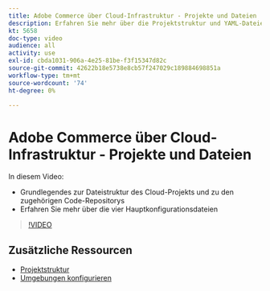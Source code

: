 ```yaml
---
title: Adobe Commerce über Cloud-Infrastruktur - Projekte und Dateien
description: Erfahren Sie mehr über die Projektstruktur und YAML-Dateien. Machen Sie sich mit der Dateistruktur des Cloud-Projekts und allen erforderlichen Repositorys vertraut.
kt: 5658
doc-type: video
audience: all
activity: use
exl-id: cbda1031-906a-4e25-81be-f3f15347d82c
source-git-commit: 42622b18e5738e8cb57f247029c189884698851a
workflow-type: tm+mt
source-wordcount: '74'
ht-degree: 0%

---
```


# Adobe Commerce über Cloud-Infrastruktur - Projekte und Dateien

In diesem Video:

- Grundlegendes zur Dateistruktur des Cloud-Projekts und zu den zugehörigen Code-Repositorys
- Erfahren Sie mehr über die vier Hauptkonfigurationsdateien

>[!VIDEO](https://video.tv.adobe.com/v/35694?quality=12&learn=on)

## Zusätzliche Ressourcen

- [Projektstruktur](https://devdocs.magento.com/cloud/project/project-start.html)
- [Umgebungen konfigurieren](https://devdocs.magento.com/cloud/env/environments.html)
